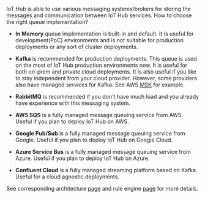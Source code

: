 IoT Hub is able to use various messaging systems/brokers for storing the messages and communication between IoT Hub services. How to choose the right queue implementation?
 
 * **In Memory** queue implementation is built-in and default. 
It is useful for development(PoC) environments and is not suitable for production deployments or any sort of cluster deployments.

 * **Kafka** is recommended for production deployments. This queue is used on the most of IoT Hub production environments now. 
It is useful for both on-prem and private cloud deployments. It is also useful if you like to stay independent from your cloud provider.
However, some providers also have managed services for Kafka. See AWS [MSK](https://aws.amazon.com/msk/) for example.

 * **RabbitMQ** is recommended if you don't have much load and you already have experience with this messaging system.

 * **AWS SQS** is a fully managed message queuing service from AWS. Useful if you plan to deploy IoT Hub on AWS.

 * **Google Pub/Sub** is a fully managed message queuing service from Google. Useful if you plan to deploy IoT Hub on Google Cloud.  

 * **Azure Service Bus** is a fully managed message queuing service from Azure. Useful if you plan to deploy IoT Hub on Azure.
 
 * **Confluent Cloud** is a fully managed streaming platform based on Kafka. Useful for a cloud agnostic deployments.

See corresponding architecture [page](/docs/reference/#message-queues-are-awesome) and rule engine [page](/docs/user-guide/rule-engine-2-0/overview/#rule-engine-queue) for more details.